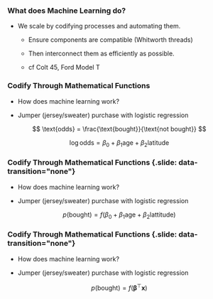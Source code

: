 
### What does Machine Learning do?

* We scale by codifying processes and automating them.

    * Ensure components are compatible (Whitworth threads)

    * Then interconnect them as efficiently as possible.

    * cf Colt 45, Ford Model T


### Codify Through Mathematical Functions 

* How does machine learning work?

* Jumper (jersey/sweater) purchase with logistic regression

$$ \text{odds} = \frac{\text{bought}}{\text{not bought}} $$

$$ \log \text{odds}  = \beta_0 + \beta_1 \text{age} + \beta_2 \text{latitude}$$


### Codify Through Mathematical Functions {.slide: data-transition="none"}

* How does machine learning work?

* Jumper (jersey/sweater) purchase with logistic regression

$$ p(\text{bought}) =  f\left(\beta_0 + \beta_1 \text{age} + \beta_2 \text{lattitude}\right)$$


### Codify Through Mathematical Functions {.slide: data-transition="none"}

* How does machine learning work?

* Jumper (jersey/sweater) purchase with logistic regression

$$ p(\text{bought}) =  f\left(\boldsymbol{\beta}^\top \mathbf{x}\right)$$
